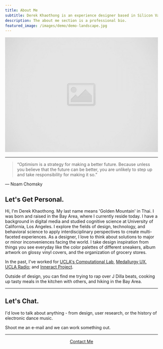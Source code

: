 ```yaml
---
title: About Me
subtitle: Derek Khaothong is an experience designer based in Silicon Valley.
description: The about me section is a professional bio.
featured_image: /images/demo/demo-landscape.jpg
---
```


![](/images/placeholder.jpg)

---

> “Optimism is a strategy for making a better future. Because unless you believe that the future can be better, you are unlikely to step up and take responsibility for making it so.”

— Noam Chomsky

## Let's Get Personal.

Hi, I'm Derek Khaothong. My last name means 'Golden Mountain' in Thai.
I was born and raised in the Bay Area, where I currently reside today. I have a background in digital media and studied cognitive science at University of California, Los Angeles.
I explore the fields of design, technology, and behavioral science to apply interdisciplinary perspectives to create multi-faceted experiences. As a designer, I love to think about solutions to major or minor inconveniences facing the world. I take design inspiration from things you see everyday like the color palettes of different sneakers, album artwork on glossy vinyl covers, and the organization of grocery stores.


In the past, I've worked for [UCLA's Computational Lab](http://cvl.psych.ucla.edu), [Medallurgy UX](http://medallurgy.com), [UCLA Radio](https://uclaradio.com); and [Inneract Project](https://inneractproject.org). 


Outside of design, you can find me trying to rap over J Dilla beats, cooking up tasty meals in the kitchen with others, and hiking in the Bay Area.


---

## Let's Chat.

I'd love to talk about anything - from design, user research, or the history of electronic dance music. 


Shoot me an e-mail and we can work something out.  

 
 ***
<div style="text-align:center;">
    <a href="mailto:dkhaothong@ucla.edu" class="button button--large">Contact Me</a>
</div>
